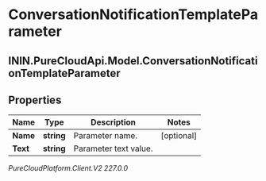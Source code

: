 # ConversationNotificationTemplateParameter

## ININ.PureCloudApi.Model.ConversationNotificationTemplateParameter

## Properties

|Name | Type | Description | Notes|
|------------ | ------------- | ------------- | -------------|
| **Name** | **string** | Parameter name. | [optional] |
| **Text** | **string** | Parameter text value. | |



_PureCloudPlatform.Client.V2 227.0.0_
